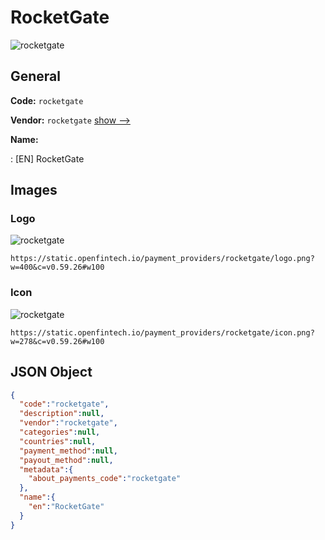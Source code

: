 
# RocketGate 
![rocketgate](https://static.openfintech.io/payment_providers/rocketgate/logo.png?w=400&c=v0.59.26#w100)  

## General 
 
**Code:** `rocketgate` 
 
**Vendor:** `rocketgate` [show -->](/vendors/rocketgate/) 
 
**Name:** 
 
:	[EN] RocketGate 
 

## Images 

### Logo 
 
![rocketgate](https://static.openfintech.io/payment_providers/rocketgate/logo.png?w=400&c=v0.59.26#w100)  

```
https://static.openfintech.io/payment_providers/rocketgate/logo.png?w=400&c=v0.59.26#w100
```  

### Icon 
 
![rocketgate](https://static.openfintech.io/payment_providers/rocketgate/icon.png?w=278&c=v0.59.26#w100)  

```
https://static.openfintech.io/payment_providers/rocketgate/icon.png?w=278&c=v0.59.26#w100
```  

## JSON Object 

```json
{
  "code":"rocketgate",
  "description":null,
  "vendor":"rocketgate",
  "categories":null,
  "countries":null,
  "payment_method":null,
  "payout_method":null,
  "metadata":{
    "about_payments_code":"rocketgate"
  },
  "name":{
    "en":"RocketGate"
  }
}
```  
